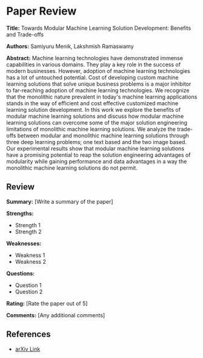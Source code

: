 # Paper Review

**Title:** Towards Modular Machine Learning Solution Development: Benefits and
  Trade-offs

**Authors:** Samiyuru Menik, Lakshmish Ramaswamy

**Abstract:**
Machine learning technologies have demonstrated immense capabilities in
various domains. They play a key role in the success of modern businesses.
However, adoption of machine learning technologies has a lot of untouched
potential. Cost of developing custom machine learning solutions that solve
unique business problems is a major inhibitor to far-reaching adoption of
machine learning technologies. We recognize that the monolithic nature
prevalent in today's machine learning applications stands in the way of
efficient and cost effective customized machine learning solution development.
In this work we explore the benefits of modular machine learning solutions and
discuss how modular machine learning solutions can overcome some of the major
solution engineering limitations of monolithic machine learning solutions. We
analyze the trade-offs between modular and monolithic machine learning
solutions through three deep learning problems; one text based and the two
image based. Our experimental results show that modular machine learning
solutions have a promising potential to reap the solution engineering
advantages of modularity while gaining performance and data advantages in a way
the monolithic machine learning solutions do not permit.

## Review

**Summary:**
[Write a summary of the paper]

**Strengths:**
- Strength 1
- Strength 2

**Weaknesses:**
- Weakness 1
- Weakness 2

**Questions:**
- Question 1
- Question 2

**Rating:**
[Rate the paper out of 5]

**Comments:**
[Any additional comments]

## References
- [arXiv Link](https://arxiv.org/abs/2301.09753v1)
